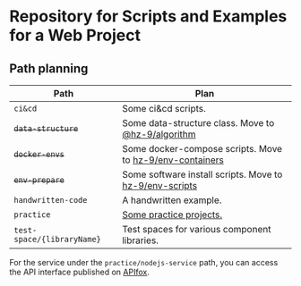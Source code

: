 # Repository for Scripts and Examples for a Web Project

## Path planning

| Path                       | Plan                                                                                                                 |
| -------------------------- | -------------------------------------------------------------------------------------------------------------------- |
| `ci&cd`                    | Some ci&cd scripts.                                                                                                  |
| ~~`data-structure`~~       | Some data-structure class. Move to [@hz-9/algorithm](https://github.com/hz-9/tool/tree/master/libraries/algorithm)   |
| ~~`docker-envs`~~          | Some docker-compose scripts. Move to [hz-9/env-containers](https://github.com/hz-9/env-containers) |
| ~~`env-prepare`~~              | Some software install scripts. Move to [hz-9/env-scripts](https://github.com/hz-9/env-scripts)|
| `handwritten-code`         | A handwritten example.                                                                                               |
| `practice`                 | [Some practice projects.]                                                                                            |
| `test-space/{libraryName}` | Test spaces for various component libraries.                                                                         |

For the service under the `practice/nodejs-service` path, you can access the API interface published on [APIfox](https://apifox.com/apidoc/shared-b220fa2f-dc80-4283-9dee-311a22e04d03).

[Some practice projects.]: ./practice
